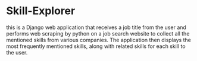 # Skill-Explorer
this is a Django web application that receives a job title from the user and performs web scraping by python on a job search website to collect all the mentioned skills from various companies. The application then displays the most frequently mentioned skills, along with related skills for each skill to the user.
